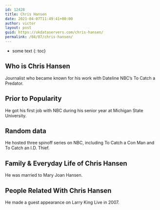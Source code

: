 ```yaml
---
id: 12428
title: Chris Hansen
date: 2021-04-07T11:49:41+00:00
author: victor
layout: post
guid: https://ukdataservers.com/chris-hansen/
permalink: /04/07/chris-hansen/
---
```


* some text
{: toc}


## Who is Chris Hansen



Journalist who became known for his work with Dateline NBC&#8217;s To Catch a Predator.

                
                
                
## Prior to Popularity



He got his first job with NBC during his senior year at Michigan State University.

                
                
                
## Random data



He hosted three spinoff series on NBC, including To Catch a Con Man and To Catch an I.D. Thief.

                
                
                
## Family & Everyday Life of Chris Hansen



He was married to Mary Joan Hansen.

                
                
                
## People Related With Chris Hansen



He made a guest appearance on Larry King Live in 2007.

                
              
            
          
          
          